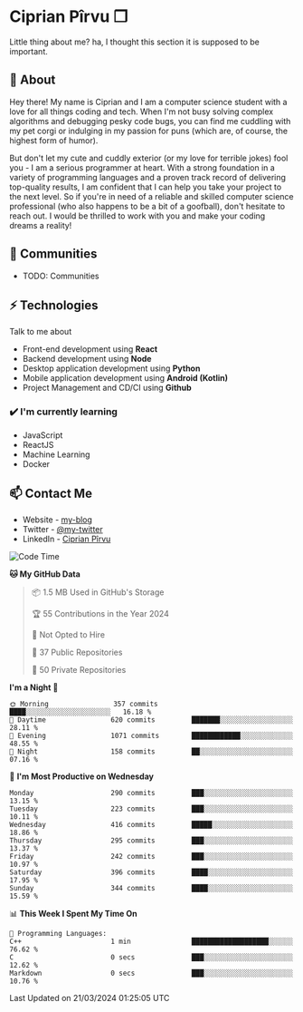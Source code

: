 # Ciprian Pîrvu ❐

Little thing about me? ha, I thought this section it is supposed to be important.

## 🧐 About

Hey there! My name is Ciprian and I am a computer science student with a love for all things coding and tech. When I'm not busy solving complex algorithms and debugging pesky code bugs, you can find me cuddling with my pet corgi or indulging in my passion for puns (which are, of course, the highest form of humor).

But don't let my cute and cuddly exterior (or my love for terrible jokes) fool you - I am a serious programmer at heart. With a strong foundation in a variety of programming languages and a proven track record of delivering top-quality results, I am confident that I can help you take your project to the next level. So if you're in need of a reliable and skilled computer science professional (who also happens to be a bit of a goofball), don't hesitate to reach out. I would be thrilled to work with you and make your coding dreams a reality!

## 👯 Communities

-   TODO: Communities

## ⚡ Technologies

Talk to me about

-   Front-end development using **React**
-   Backend development using **Node**
-   Desktop application development using **Python**
-   Mobile application development using **Android (Kotlin)**
-   Project Management and CD/CI using **Github**

### ✔️ I'm currently learning

-   JavaScript
-   ReactJS
-   Machine Learning
-   Docker

## 📫 Contact Me

-   Website - [my-blog]()
-   Twitter - [@my-twitter]()
-   LinkedIn - [Ciprian Pîrvu](https://www.linkedin.com/in/p%C3%AErvu-ciprian-cristian-4415991b1/)

<!--START_SECTION:waka-->
![Code Time](http://img.shields.io/badge/Code%20Time-1%2C970%20hrs%204%20mins-blue)

**🐱 My GitHub Data** 

> 📦 1.5 MB Used in GitHub's Storage 
 > 
> 🏆 55 Contributions in the Year 2024
 > 
> 🚫 Not Opted to Hire
 > 
> 📜 37 Public Repositories 
 > 
> 🔑 50 Private Repositories 
 > 
**I'm a Night 🦉** 

```text
🌞 Morning                357 commits         ████░░░░░░░░░░░░░░░░░░░░░   16.18 % 
🌆 Daytime                620 commits         ███████░░░░░░░░░░░░░░░░░░   28.11 % 
🌃 Evening                1071 commits        ████████████░░░░░░░░░░░░░   48.55 % 
🌙 Night                  158 commits         ██░░░░░░░░░░░░░░░░░░░░░░░   07.16 % 
```
📅 **I'm Most Productive on Wednesday** 

```text
Monday                   290 commits         ███░░░░░░░░░░░░░░░░░░░░░░   13.15 % 
Tuesday                  223 commits         ███░░░░░░░░░░░░░░░░░░░░░░   10.11 % 
Wednesday                416 commits         █████░░░░░░░░░░░░░░░░░░░░   18.86 % 
Thursday                 295 commits         ███░░░░░░░░░░░░░░░░░░░░░░   13.37 % 
Friday                   242 commits         ███░░░░░░░░░░░░░░░░░░░░░░   10.97 % 
Saturday                 396 commits         ████░░░░░░░░░░░░░░░░░░░░░   17.95 % 
Sunday                   344 commits         ████░░░░░░░░░░░░░░░░░░░░░   15.59 % 
```


📊 **This Week I Spent My Time On** 

```text
💬 Programming Languages: 
C++                      1 min               ███████████████████░░░░░░   76.62 % 
C                        0 secs              ███░░░░░░░░░░░░░░░░░░░░░░   12.62 % 
Markdown                 0 secs              ███░░░░░░░░░░░░░░░░░░░░░░   10.76 % 
```


 Last Updated on 21/03/2024 01:25:05 UTC
<!--END_SECTION:waka-->
